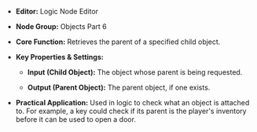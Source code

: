 - **Editor:** Logic Node Editor
    
- **Node Group:** Objects Part 6
    
- **Core Function:** Retrieves the parent of a specified child object.
    
- **Key Properties & Settings:**
    
    - **Input (Child Object):** The object whose parent is being requested.
        
    - **Output (Parent Object):** The parent object, if one exists.
        
- **Practical Application:** Used in logic to check what an object is attached to. For example, a key could check if its parent is the player's inventory before it can be used to open a door.